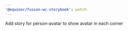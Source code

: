 ```yaml
---
'@equinor/fusion-wc-storybook': patch
---
```


Add story for person-avatar to show avatar in each corner

